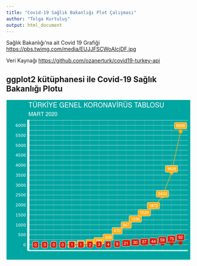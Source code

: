 ```yaml
---
title: "Covid-19 Sağlık Bakanlığı Plot Çalışması"
author: "Tolga Kurtuluş"
output: html_document
---
```


Sağlık Bakanlığı'na ait Covid 19 Grafiği  https://pbs.twimg.com/media/EUJJFSCWoAIcjDF.jpg

Veri Kaynağı https://github.com/ozanerturk/covid19-turkey-api

## ggplot2 kütüphanesi ile Covid-19 Sağlık Bakanlığı Plotu

![alt text](https://github.com/tolgakurtuluss/covid19saglikbakanligimap/blob/main/covidmaptr.png?raw=true)
